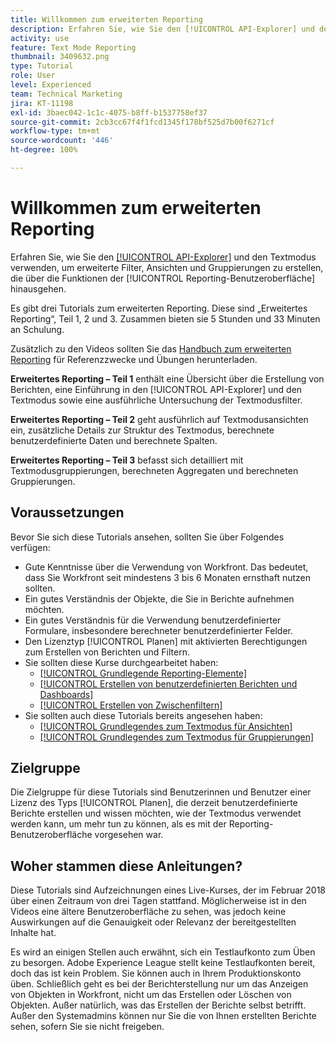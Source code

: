 ```yaml
---
title: Willkommen zum erweiterten Reporting
description: Erfahren Sie, wie Sie den [!UICONTROL API-Explorer] und den Textmodus verwenden, um erweiterte Filter, Ansichten und Gruppierungen zu erstellen, die über die Funktionen der [!UICONTROL Reporting-Benutzeroberfläche] hinausgehen.
activity: use
feature: Text Mode Reporting
thumbnail: 3409632.png
type: Tutorial
role: User
level: Experienced
team: Technical Marketing
jira: KT-11198
exl-id: 3baec042-1c1c-4075-b8ff-b1537758ef37
source-git-commit: 2cb3cc67f4f1fcd1345f178bf525d7b00f6271cf
workflow-type: tm+mt
source-wordcount: '446'
ht-degree: 100%

---
```


# Willkommen zum erweiterten Reporting

Erfahren Sie, wie Sie den [[!UICONTROL API-Explorer]](https://developer.adobe.com/workfront/api-explorer/) und den Textmodus verwenden, um erweiterte Filter, Ansichten und Gruppierungen zu erstellen, die über die Funktionen der [!UICONTROL Reporting-Benutzeroberfläche] hinausgehen.

Es gibt drei Tutorials zum erweiterten Reporting. Diese sind „Erweitertes Reporting“, Teil 1, 2 und 3. Zusammen bieten sie 5 Stunden und 33 Minuten an Schulung.

Zusätzlich zu den Videos sollten Sie das [Handbuch zum erweiterten Reporting](/help/assets/advanced-reporting-manual.pdf) für Referenzzwecke und Übungen herunterladen.

**Erweitertes Reporting – Teil 1** enthält eine Übersicht über die Erstellung von Berichten, eine Einführung in den [!UICONTROL API-Explorer] und den Textmodus sowie eine ausführliche Untersuchung der Textmodusfilter.

**Erweitertes Reporting – Teil 2** geht ausführlich auf Textmodusansichten ein, zusätzliche Details zur Struktur des Textmodus, berechnete benutzerdefinierte Daten und berechnete Spalten.

**Erweitertes Reporting – Teil 3** befasst sich detailliert mit Textmodusgruppierungen, berechneten Aggregaten und berechneten Gruppierungen.

## Voraussetzungen

Bevor Sie sich diese Tutorials ansehen, sollten Sie über Folgendes verfügen:

* Gute Kenntnisse über die Verwendung von Workfront. Das bedeutet, dass Sie Workfront seit mindestens 3 bis 6 Monaten ernsthaft nutzen sollten.
* Ein gutes Verständnis der Objekte, die Sie in Berichte aufnehmen möchten.
* Ein gutes Verständnis für die Verwendung benutzerdefinierter Formulare, insbesondere berechneter benutzerdefinierter Felder.
* Den Lizenztyp [!UICONTROL Planen] mit aktivierten Berechtigungen zum Erstellen von Berichten und Filtern.
* Sie sollten diese Kurse durchgearbeitet haben:
   * [[!UICONTROL Grundlegende Reporting-Elemente]](https://experienceleague.adobe.com/docs/courses/using/workfront-u-1-2022-1-reporting.html?lang=de)
   * [[!UICONTROL Erstellen von benutzerdefinierten Berichten und Dashboards]](https://experienceleague.adobe.com/docs/courses/using/workfront-u-1-2022-3-reporting.html?lang=de)
   * [[!UICONTROL Erstellen von Zwischenfiltern]](https://experienceleague.adobe.com/docs/courses/using/workfront-u-1-2022-2-reporting.html?lang=de)
* Sie sollten auch diese Tutorials bereits angesehen haben:
   * [[!UICONTROL Grundlegendes zum Textmodus für Ansichten]](https://experienceleague.adobe.com/docs/workfront-learn/tutorials-workfront/reporting/intermediate-reporting/basic-text-mode-for-views.html?lang=de)
   * [[!UICONTROL Grundlegendes zum Textmodus für Gruppierungen]](https://experienceleague.adobe.com/docs/workfront-learn/tutorials-workfront/reporting/intermediate-reporting/basic-text-mode-for-groupings.html?lang=de)

## Zielgruppe

Die Zielgruppe für diese Tutorials sind Benutzerinnen und Benutzer einer Lizenz des Typs [!UICONTROL Planen], die derzeit benutzerdefinierte Berichte erstellen und wissen möchten, wie der Textmodus verwendet werden kann, um mehr tun zu können, als es mit der Reporting-Benutzeroberfläche vorgesehen war.

## Woher stammen diese Anleitungen?

Diese Tutorials sind Aufzeichnungen eines Live-Kurses, der im Februar 2018 über einen Zeitraum von drei Tagen stattfand. Möglicherweise ist in den Videos eine ältere Benutzeroberfläche zu sehen, was jedoch keine Auswirkungen auf die Genauigkeit oder Relevanz der bereitgestellten Inhalte hat.

Es wird an einigen Stellen auch erwähnt, sich ein Testlaufkonto zum Üben zu besorgen. Adobe Experience League stellt keine Testlaufkonten bereit, doch das ist kein Problem. Sie können auch in Ihrem Produktionskonto üben. Schließlich geht es bei der Berichterstellung nur um das Anzeigen von Objekten in Workfront, nicht um das Erstellen oder Löschen von Objekten. Außer natürlich, was das Erstellen der Berichte selbst betrifft. Außer den Systemadmins können nur Sie die von Ihnen erstellten Berichte sehen, sofern Sie sie nicht freigeben.
